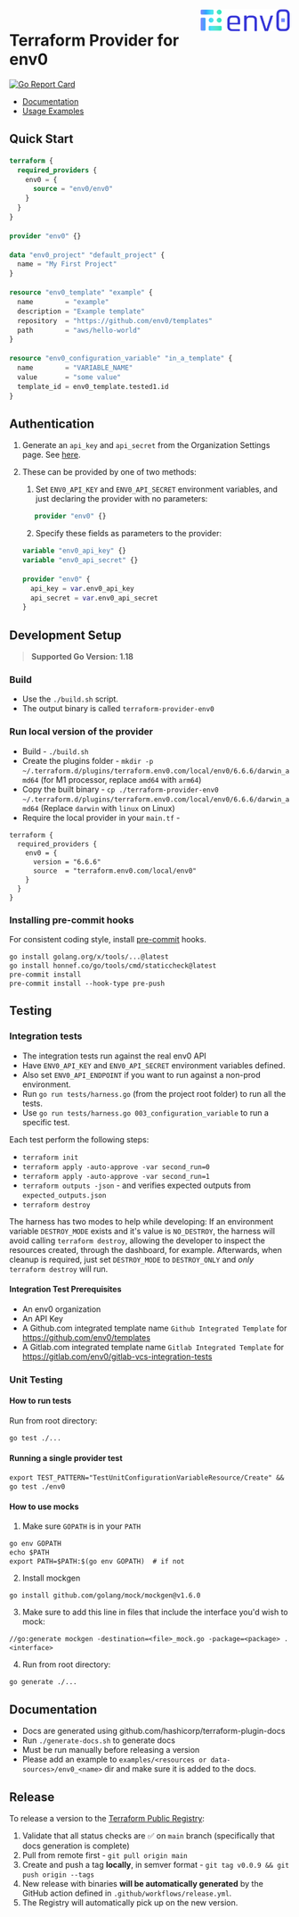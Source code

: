<a href="https://env0.com">
    <img src=".github/env0_logo.svg" alt="env0 logo" title="env0" align="right" height="40" />
</a>

# Terraform Provider for env0

[![Go Report Card](https://goreportcard.com/badge/github.com/env0/terraform-provider-env0)](https://goreportcard.com/report/github.com/env0/terraform-provider-env0)

- [Documentation](https://registry.terraform.io/providers/env0/env0/latest/docs)
- [Usage Examples](https://github.com/env0/terraform-provider-env0/tree/main/examples)

## Quick Start

```terraform
terraform {
  required_providers {
    env0 = {
      source = "env0/env0"
    }
  }
}

provider "env0" {}

data "env0_project" "default_project" {
  name = "My First Project"
}

resource "env0_template" "example" {
  name        = "example"
  description = "Example template"
  repository  = "https://github.com/env0/templates"
  path        = "aws/hello-world"
}

resource "env0_configuration_variable" "in_a_template" {
  name        = "VARIABLE_NAME"
  value       = "some value"
  template_id = env0_template.tested1.id
}
```

## Authentication

1. Generate an `api_key` and `api_secret` from the Organization Settings page.
   See [here](https://developer.env0.com/docs/api/YXBpOjY4Njc2-env0-api#creating-an-api-key).

2. These can be provided by one of two methods:

   1. Set `ENV0_API_KEY` and `ENV0_API_SECRET` environment variables, and just declaring the provider with no parameters:

   ```terraform
      provider "env0" {}
   ```

   2. Specify these fields as parameters to the provider:

   ```terraform
   variable "env0_api_key" {}
   variable "env0_api_secret" {}

   provider "env0" {
     api_key = var.env0_api_key
     api_secret = var.env0_api_secret
   }
   ```

## Development Setup

> **Supported Go Version: 1.18**

### Build

- Use the `./build.sh` script.
- The output binary is called `terraform-provider-env0`

### Run local version of the provider

- Build - `./build.sh`
- Create the plugins folder - `mkdir -p ~/.terraform.d/plugins/terraform.env0.com/local/env0/6.6.6/darwin_amd64` (for M1 processor, replace `amd64` with `arm64`)
- Copy the built binary - `cp ./terraform-provider-env0 ~/.terraform.d/plugins/terraform.env0.com/local/env0/6.6.6/darwin_amd64` (Replace `darwin` with `linux` on Linux)
- Require the local provider in your `main.tf` -

```
terraform {
  required_providers {
    env0 = {
      version = "6.6.6"
      source  = "terraform.env0.com/local/env0"
    }
  }
}
```

### Installing pre-commit hooks

For consistent coding style, install [pre-commit](https://pre-commit.com/#install) hooks.

```
go install golang.org/x/tools/...@latest
go install honnef.co/go/tools/cmd/staticcheck@latest
pre-commit install
pre-commit install --hook-type pre-push
```

## Testing

### Integration tests

- The integration tests run against the real env0 API
- Have `ENV0_API_KEY` and `ENV0_API_SECRET` environment variables defined.
- Also set `ENV0_API_ENDPOINT` if you want to run against a non-prod environment.
- Run `go run tests/harness.go` (from the project root folder) to run all the tests.
- Use `go run tests/harness.go 003_configuration_variable` to run a specific test.

Each test perform the following steps:

- `terraform init`
- `terraform apply -auto-approve -var second_run=0`
- `terraform apply -auto-approve -var second_run=1`
- `terraform outputs -json` - and verifies expected outputs from `expected_outputs.json`
- `terraform destroy`

The harness has two modes to help while developing: If an environment variable `DESTROY_MODE` exists and it's value is `NO_DESTROY`, the harness will avoid calling `terraform destroy`, allowing the developer to inspect the resources created, through the dashboard, for example.
Afterwards, when cleanup is required, just set `DESTROY_MODE` to `DESTROY_ONLY` and _only_ `terraform destroy` will run.

#### Integration Test Prerequisites

- An env0 organization
- An API Key
- A Github.com integrated template name `Github Integrated Template` for https://github.com/env0/templates
- A Gitlab.com integrated template name `Gitlab Integrated Template` for https://gitlab.com/env0/gitlab-vcs-integration-tests

### Unit Testing

#### How to run tests

Run from root directory:

```shell
go test ./...
```

#### Running a single provider test

```shell
export TEST_PATTERN="TestUnitConfigurationVariableResource/Create" && go test ./env0
```

#### How to use mocks

1. Make sure `GOPATH` is in your `PATH`

```shell
go env GOPATH
echo $PATH
export PATH=$PATH:$(go env GOPATH)  # if not
```

2. Install mockgen

```
go install github.com/golang/mock/mockgen@v1.6.0
```

3. Make sure to add this line in files that include the interface you'd wish to mock:

```
//go:generate mockgen -destination=<file>_mock.go -package=<package> . <interface>
```

4. Run from root directory:

```shell
go generate ./...
```

## Documentation

- Docs are generated using github.com/hashicorp/terraform-plugin-docs
- Run `./generate-docs.sh` to generate docs
- Must be run manually before releasing a version
- Please add an example to `examples/<resources or data-sources>/env0_<name>` dir and make sure it is added to the docs.

## Release

To release a version to the [Terraform Public Registry](https://registry.terraform.io/providers/env0/env0/latest?pollNotifications=true):

1. Validate that all status checks are ✅ on `main` branch (specifically that docs generation is complete)
2. Pull from remote first - `git pull origin main`
3. Create and push a tag **locally**, in semver format - `git tag v0.0.9 && git push origin --tags`
4. New release with binaries **will be automatically generated** by the GitHub action defined in `.github/workflows/release.yml`.
5. The Registry will automatically pick up on the new version.
